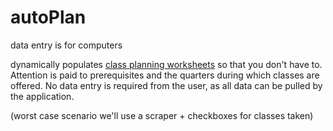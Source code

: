 autoPlan
========

data entry is for computers

dynamically populates [class planning worksheets](http://www.seasoasa.ucla.edu/undergraduates/worksheets-all-majors/CS_2013_2014.pdf) so that you don't have to. Attention is paid to prerequisites and the quarters during which classes are offered. No data entry is required from the user, as all data can be pulled by the application.

(worst case scenario we'll use a scraper + checkboxes for classes taken)
